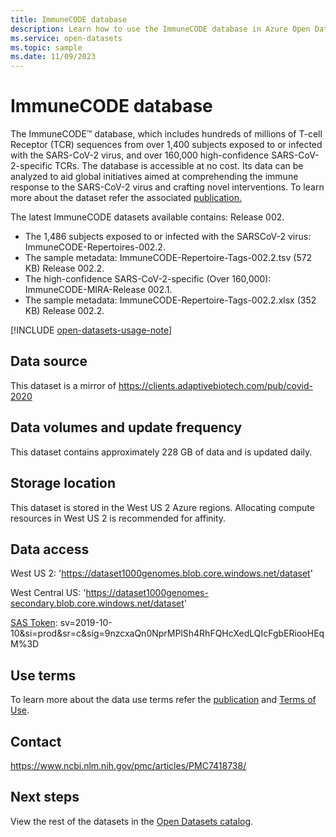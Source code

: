 ```yaml
---
title: ImmuneCODE database
description: Learn how to use the ImmuneCODE database in Azure Open Datasets.
ms.service: open-datasets
ms.topic: sample
ms.date: 11/09/2023
---
```


# ImmuneCODE database

The ImmuneCODE™ database, which includes hundreds of millions of T-cell Receptor (TCR) sequences from over 1,400 subjects exposed to or infected with the SARS-CoV-2 virus, and over 160,000 high-confidence SARS-CoV-2-specific TCRs. 
The database is accessible at no cost. Its data can be analyzed to aid global initiatives aimed at comprehending the immune response to the SARS-CoV-2 virus and crafting novel interventions. To learn more about the dataset refer the associated [publication.](https://www.ncbi.nlm.nih.gov/pmc/articles/PMC7418738/)

The latest ImmuneCODE datasets available contains: Release 002.

- The 1,486 subjects exposed to or infected with the SARSCoV-2 virus: ImmuneCODE-Repertoires-002.2.
- The sample metadata: ImmuneCODE-Repertoire-Tags-002.2.tsv (572 KB) Release 002.2.
- The high-confidence SARS-CoV-2-specific (Over 160,000): ImmuneCODE-MIRA-Release 002.1.
- The sample metadata: ImmuneCODE-Repertoire-Tags-002.2.xlsx (352 KB) Release 002.2.

[!INCLUDE [open-datasets-usage-note](../../includes/open-datasets-usage-note.md)]

## Data source

This dataset is a mirror of https://clients.adaptivebiotech.com/pub/covid-2020

## Data volumes and update frequency

This dataset contains approximately 228 GB of data and is updated daily.

## Storage location

This dataset is stored in the West US 2 Azure regions. Allocating compute resources in West US 2 is recommended for affinity.

## Data access

West US 2: 'https://dataset1000genomes.blob.core.windows.net/dataset'

West Central US: 'https://dataset1000genomes-secondary.blob.core.windows.net/dataset'

[SAS Token](../storage/common/storage-sas-overview.md): sv=2019-10-10&si=prod&sr=c&sig=9nzcxaQn0NprMPlSh4RhFQHcXedLQIcFgbERiooHEqM%3D

## Use terms

To learn more about the data use terms refer the [publication](https://www.ncbi.nlm.nih.gov/pmc/articles/PMC7418738/) and [Terms of Use](https://clients.adaptivebiotech.com/terms-of-use).

## Contact

https://www.ncbi.nlm.nih.gov/pmc/articles/PMC7418738/

## Next steps

View the rest of the datasets in the [Open Datasets catalog](dataset-catalog.md).
